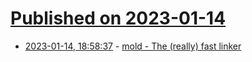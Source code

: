 # [Published on 2023-01-14](index.md)

* [2023-01-14, 18:58:37](https://news.ycombinator.com/item?id=34382908) - [mold - The (really) fast linker](https://github.com/rui314/mold)
